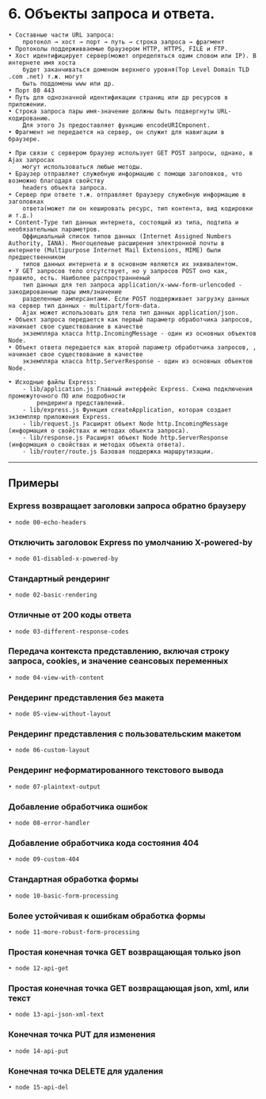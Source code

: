 # 6. Объекты запроса и ответа.

	• Составные части URL запроса:
		протокол → хост → порт → путь → строка запроса → фрагмент
	• Протоколы поддерживваемые браузером HTTP, HTTPS, FILE и FTP.
	• Хост идентифицирует сервер(может определяться одим словом или IP). В интернете имя хоста 
		будет заканчиваться доменом верхнего уровня(Top Level Domain TLD .com .net) т.ж. могут
		быть поддомены www или др.
	• Порт 80 443
	• Путь для однозначной идентификации страниц или др ресурсов в приложении.
	• Строка запроса пары имя-значение должны быть подвергнуты URL-кодированию.
		Для этого Js предоставляет функцию encodeURICmponent.
	• Фрагмент не передается на сервер, он служит для навигации в браузере.

	• При связи с сервером браузер использует GET POST запросы, однако, в Ajax запросах 
		могут использоваться любые методы.
	• Браузер отправляет служебную информацию с помощю заголовков, что возможно благодаря свойству 
		headers объекта запроса.
	• Сервер при ответе т.ж. отправляет браузеру служебную информацию в заголовках 
		ответа(может ли он кешировать ресурс, тип контента, вид кодировки  и т.д.)
	• Content-Type тип данных интернета, состоящий из типа, подтипа и необязательных параметров.
		Оффициальный список типов данных (Internet Assigned Numbers Authority, IANA). Многоцелевые расширения электронной почты в интернете (Multipurpose Internet Mail Extensions, MIME) были предшественником
		типов данных интернета и в основном являются их эквивалентом.
	• У GET запросов тело отсутствует, но у запросов POST оно как, правило, есть. Наиболее распространненый
		тип данных для тел запроса application/x-www-form-urlencoded - закодированные пары имя/значение
		разделенные амперсантами. Если POST поддерживает загрузку данных на сервер тип данных - multipart/form-data.
		Ajax может использовать для тела тип данных application/json.
	• Объект запроса передается как первый параметр обработчика запросов, начинает свое существование в качестве
		экземпляра класса http.IncomingMessage - один из основных объектов Node.
	• Объект ответа передается как второй параметр обработчика запросов, , начинает свое существование в качестве
		экземпляра класса http.ServerResponse - один из основных объектов Node.

	• Исходные файлы Express:
		- lib/application.js Главный интерфейс Express. Схема подключения промежуточного ПО или подробности 
			рендеринга представлений.
		- lib/express.js Функция createApplication, которая создает экземпляр приложения Express.
		- lib/request.js Расширят объект Node http.IncomingMessage (информация о свойствах и методах объекта запроса).
		- lib/response.js Расширят объект Node http.ServerResponse (информация о свойствах и методах объекта ответа).
		- lib/router/route.js Базовая поддержка маршрутизации.

	 
***  
	
## Примеры

### Express возвращает заголовки запроса обратно браузеру
	• node 00-echo-headers
### Отключить заголовок Express по умолчанию  X-powered-by
	• node 01-disabled-x-powered-by
### Стандартный рендеринг
	• node 02-basic-rendering
### Отличные от 200 коды ответа
	• node 03-different-response-codes
### Передача контекста представлению, включая строку запроса, cookies, и значение сеансовых переменных
	• node 04-view-with-content
### Рендеринг представления без макета
	• node 05-view-without-layout
### Рендеринг представления с пользовательским макетом
	• node 06-custom-layout
### Рендеринг неформатированного текстового вывода
	• node 07-plaintext-output
### Добавление обработчика ошибок
	• node 08-error-handler
### Добавление обработчика кода состояния 404
	• node 09-custom-404
### Стандартная обработка формы
	• node 10-basic-form-processing
### Более устойчивая к ошибкам обработка формы
	• node 11-more-robust-form-processing
### Простая конечная точка GET возвращающая только json
	• node 12-api-get
### Простая конечная точка GET возвращающая json, xml, или текст
	• node 13-api-json-xml-text
### Конечная точка PUT для изменения
	• node 14-api-put
### Конечная точка DELETE для удаления
	• node 15-api-del